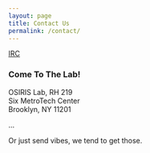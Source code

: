 ```yaml
---
layout: page
title: Contact Us
permalink: /contact/
---
```


[IRC](http://webchat.freenode.net/?randomnick=1&channels=%23isislab)

### Come To The Lab!  
OSIRIS Lab, RH 219  
Six MetroTech Center  
Brooklyn, NY 11201

...

Or just send vibes, we tend to get those.
